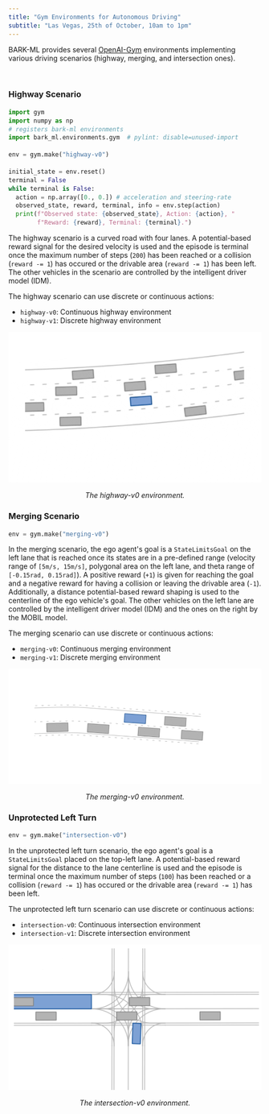 ```yaml
---
title: "Gym Environments for Autonomous Driving"
subtitle: "Las Vegas, 25th of October, 10am to 1pm"
---
```


BARK-ML provides several [OpenAI-Gym](https://gym.openai.com) environments implementing various driving scenarios (highway, merging, and intersection ones).

<br />

### Highway Scenario

```python
import gym
import numpy as np
# registers bark-ml environments
import bark_ml.environments.gym  # pylint: disable=unused-import

env = gym.make("highway-v0")

initial_state = env.reset()
terminal = False
while terminal is False:
  action = np.array([0., 0.]) # acceleration and steering-rate
  observed_state, reward, terminal, info = env.step(action)
  print(f"Observed state: {observed_state}, Action: {action}, "
        f"Reward: {reward}, Terminal: {terminal}.")
```

The highway scenario is a curved road with four lanes.
A potential-based reward signal for the desired velocity is used and the episode is terminal once the maximum number of steps (`200`) has been reached or a collision (`reward -= 1`) has occured or the drivable area (`reward -= 1`) has been left.
The other vehicles in the scenario are controlled by the intelligent driver model (IDM).

The highway scenario can use discrete or continuous actions:
*   `highway-v0`: Continuous highway environment
*   `highway-v1`: Discrete highway environment

<div align="center" id="highway">

![BARK-ML highway environment](../images/bark_ml_highway_round.gif)

<em>The highway-v0 environment.</em>

</div>

### Merging Scenario

```python
env = gym.make("merging-v0")
```

In the merging scenario, the ego agent's goal is a `StateLimitsGoal` on the left lane that is reached once its states are in a pre-defined range (velocity range of `[5m/s, 15m/s]`, polygonal area on the left lane, and theta range of `[-0.15rad, 0.15rad]`).
A positive reward (`+1`) is given for reaching the goal and a negative reward for having a collision or leaving the drivable area (`-1`).
Additionally, a distance potential-based reward shaping is used to the centerline of the ego vehicle's goal.
The other vehicles on the left lane are controlled by the intelligent driver model (IDM) and the ones on the right by the MOBIL model.

The merging scenario can use discrete or continuous actions:
*   `merging-v0`: Continuous merging environment
*   `merging-v1`: Discrete merging environment


<div align="center" id="merging">

![BARK-ML merging environment](../images/bark_ml_merging.gif)

<em>The merging-v0 environment.</em>

</div>


### Unprotected Left Turn

```python
env = gym.make("intersection-v0")
```

In the unprotected left turn scenario, the ego agent's goal is a `StateLimitsGoal` placed on the top-left lane.
A potential-based reward signal for the distance to the lane centerline is used and the episode is terminal once the maximum number of steps (`100`) has been reached or a collision (`reward -= 1`) has occured or the drivable area (`reward -= 1`) has been left.

The unprotected left turn scenario can use discrete or continuous actions:
*   `intersection-v0`: Continuous intersection environment
*   `intersection-v1`: Discrete intersection environment


<div align="center" id="intersection">

![BARK-ML intersection environment](../images/bark_ml_intersection.png)

<em class="mt-2 block">The intersection-v0 environment.</em>

</div>
